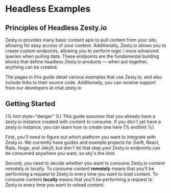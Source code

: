 # Headless Examples

## Principles of Headless Zesty.io

Zesty.io provides many basic content apis to pull content from your site, allowing for easy access of your content. Additionally, Zesty.io allows you to create custom endpoints, allowing you to perform logic / more advanced queries when pulling data. These endpoints are the fundamental building blocks that define headless Zesty.io products — when put together, anything can be created.

The pages in this guide detail various examples that use Zesty.io, and also include links to their source code. Additionally, you can receive support from our developers at chat.zesty.io

## Getting Started

{% hint style="danger" %}
This guide assumes that you already have a zesty.io instance created with content to consume. If you don't yet have a zesty.io instance, you can learn how to create one here
{% endhint %}

First, you'll need to figure out which platform you want to integrate with Zesty.io. We currently have guides and example projects for Swift, React, Rails, Hugo, and Jekyll, but don't let that stop you! Zesty.io endpoints can be consumed anywhere you want, so sky's the limit.

Second, you need to decide whether you want to consume Zesty.io content remotely or locally. To consume content **remotely** means that you'll be performing a request to Zesty.io every time you want to _load_ content. To consume content **locally** means that you'll be performing a request to Zesty.io every time you want to _reload_ content.


